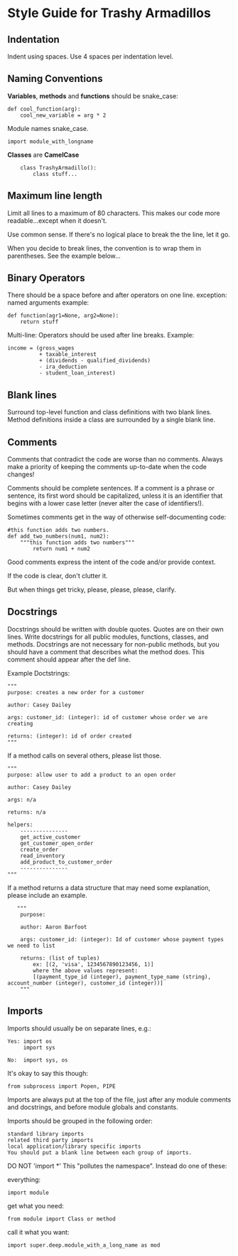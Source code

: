 # Style Guide for Trashy Armadillos

## Indentation
Indent using spaces.
Use 4 spaces per indentation level.

## Naming Conventions

**Variables**, **methods** and **functions** should be snake_case:

```
def cool_function(arg):
    cool_new_variable = arg * 2
```

Module names snake_case.

```
import module_with_longname
```


**Classes** are **CamelCase**

``` 
    class TrashyArmadillo():
        class stuff...
```
    

## Maximum line length
Limit all lines to a maximum of 80 characters.
This makes our code more readable...except when it doesn't.

Use common sense. If there's no logical place to break the the line,
let it go. 

When you decide to break lines, the convention is to wrap them in parentheses. See the example below...

## Binary Operators
There should be a space before and after operators on one line.
exception: named arguments
example:

```
def function(agr1=None, arg2=None):
    return stuff
```

Multi-line: Operators should be used after line breaks. 
Example:

```
income = (gross_wages
          + taxable_interest
          + (dividends - qualified_dividends)
          - ira_deduction
          - student_loan_interest)
```

## Blank lines
Surround top-level function and class definitions with two blank lines.
Method definitions inside a class are surrounded by a single blank line.

## Comments
Comments that contradict the code are worse than no comments. Always make a priority of keeping the comments up-to-date when the code changes!

Comments should be complete sentences. If a comment is a phrase or sentence, its first word should be capitalized, unless it is an identifier that begins with a lower case letter (never alter the case of identifiers!).

Sometimes comments get in the way of otherwise self-documenting code:

```
#this function adds two numbers.
def add_two_numbers(num1, num2):
    """this function adds two numbers"""  
        return num1 + num2
```

Good comments express the intent of the code and/or provide context.

If the code is clear, don't clutter it.

But when things get tricky, please, please, please, clarify.

## Docstrings
Docstrings should be written with double quotes. 
Quotes are on their own lines.
Write docstrings for all public modules, functions, classes, and methods. Docstrings are not necessary for non-public methods, but you should have a comment that describes what the method does. 
This comment should appear after the def line.

Example Doctstrings:
```
"""
purpose: creates a new order for a customer

author: Casey Dailey

args: customer_id: (integer): id of customer whose order we are creating 

returns: (integer): id of order created
"""    
```

If a method calls on several others, please list those.

```
"""
purpose: allow user to add a product to an open order

author: Casey Dailey

args: n/a

returns: n/a

helpers:
    ---------------
    get_active_customer
    get_customer_open_order
    create_order
    read_inventory
    add_product_to_customer_order
    ---------------
"""
```

If a method returns a data structure that may need some explanation, 
please include an example.

```
   """
    purpose: 
    
    author: Aaron Barfoot
    
    args: customer_id: (integer): Id of customer whose payment types we need to list
    
    returns: (list of tuples) 
        ex: [(2, 'visa', 1234567890123456, 1)] 
        where the above values represent:
        [(payment_type_id (integer), payment_type_name (string), account_number (integer), customer_id (integer))] 
    """
```

## Imports
Imports should usually be on separate lines, e.g.:

```
Yes: import os
     import sys

No:  import sys, os
```

It's okay to say this though:

```
from subprocess import Popen, PIPE
```

Imports are always put at the top of the file, just after any module comments and docstrings, and before module globals and constants.

Imports should be grouped in the following order:
```
standard library imports
related third party imports
local application/library specific imports
You should put a blank line between each group of imports.
```

DO NOT 'import *'
This "pollutes the namespace".
Instead do one of these: 

everything:
```
import module 
```

get what you need:
```
from module import Class or method
```

call it what you want:
```
import super.deep.module_with_a_long_name as mod 

```

